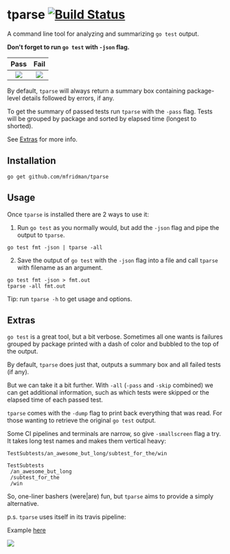 # tparse  [![Build Status](https://travis-ci.com/mfridman/tparse.svg?branch=master)](https://travis-ci.com/mfridman/tparse)

A command line tool for analyzing and summarizing `go test` output.

**Don't forget to run `go test` with `-json` flag.**

Pass            |  Fail
:-------------------------:|:-------------------------:
<img src="https://www.dropbox.com/s/tx7hod8lf646qgw/pass.png?raw=1" />  |  <img src="https://www.dropbox.com/s/d5bzagnjewcf338/fail.png?raw=1" />

By default, `tparse` will always return a summary box containing package-level details followed by errors, if any.

To get the summary of passed tests run `tparse` with the `-pass` flag. Tests will be grouped by package and sorted by elapsed time (longest to shorted).

See [Extras](#extras) for more info.

## Installation

    go get github.com/mfridman/tparse

## Usage

Once `tparse` is installed there are 2 ways to use it:

1. Run `go test` as you normally would, but add the `-json` flag and pipe the output to `tparse`.

```
go test fmt -json | tparse -all
```

2. Save the output of `go test` with the `-json` flag into a file and call `tparse` with filename as an argument.

```
go test fmt -json > fmt.out
tparse -all fmt.out
```

Tip: run `tparse -h` to get usage and options.

## Extras

`go test` is a great tool, but a bit verbose. Sometimes all one wants is failures grouped by package printed with a dash of color and bubbled to the top of the output.

By default, `tparse` does just that, outputs a summary box and all failed tests (if any).

But we can take it a bit further. With `-all` (`-pass` and `-skip` combined) we can get additional information, such as which tests were skipped or the elapsed time of each passed test.

`tparse` comes with the `-dump` flag to print back everything that was read. For those wanting to retrieve the original `go test` output.

Some CI pipelines and terminals are narrow, so give `-smallscreen` flag a try. It takes long test names and makes them vertical heavy:

```
TestSubtests/an_awesome_but_long/subtest_for_the/win

TestSubtests
 /an_awesome_but_long
 /subtest_for_the
 /win
 ```

So, one-liner bashers (were|are) fun, but `tparse` aims to provide a simply alternative.

p.s. `tparse` uses itself in its travis pipeline:

Example [here](https://travis-ci.com/mfridman/tparse/jobs/154695634)

<img src="https://www.dropbox.com/s/4tq8m8dhjphn7b7/travis-ci.png?raw=1" />
